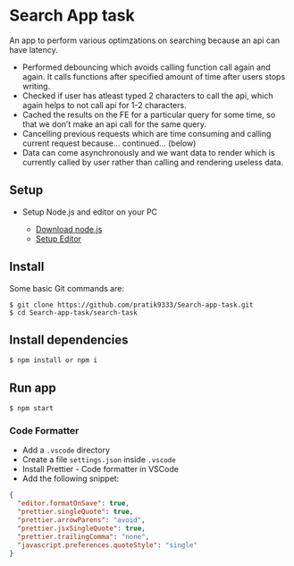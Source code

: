 # Search App task

An app to perform various optimzations on searching because an api can have latency.

- Performed debouncing which avoids calling function call again and again. It calls functions after specified amount of time after users stops writing.
- Checked if user has atleast typed 2 characters to call the api, which again helps to not call api for 1-2 characters.
- Cached the results on the FE for a particular query for some time, so that we don’t make an api call for the same query.
- Cancelling previous requests which are time consuming and calling current request because... continued... (below)
- Data can come asynchronously and we want data to render which is currently called by user rather than calling and rendering useless data.

## Setup

- Setup Node.js and editor on your PC

  - [Download node.js](https://nodejs.org/en/download)
  - [Setup Editor](https://docs.flutter.dev/get-started/editor?tab=vscode)

## Install

Some basic Git commands are:

```
$ git clone https://github.com/pratik9333/Search-app-task.git
$ cd Search-app-task/search-task
```

## Install dependencies

```
$ npm install or npm i
```

## Run app

```
$ npm start
```

### Code Formatter

- Add a `.vscode` directory
- Create a file `settings.json` inside `.vscode`
- Install Prettier - Code formatter in VSCode
- Add the following snippet:

```json
{
  "editor.formatOnSave": true,
  "prettier.singleQuote": true,
  "prettier.arrowParens": "avoid",
  "prettier.jsxSingleQuote": true,
  "prettier.trailingComma": "none",
  "javascript.preferences.quoteStyle": "single"
}
```
